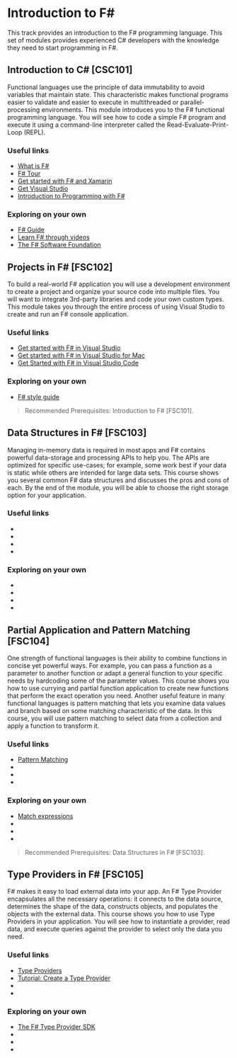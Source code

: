 # Introduction to F#

This track provides an introduction to the F# programming language. This set of modules provides experienced C# developers with the knowledge they need to start programming in F#.

## Introduction to C# [CSC101]

Functional languages use the principle of data immutability to avoid variables that maintain state. This characteristic makes functional programs easier to validate and easier to execute in multithreaded or parallel-processing environments. This module introduces you to the F# functional programming language. You will see how to code a simple F# program and execute it using a command-line interpreter called the Read-Evaluate-Print-Loop (REPL). 

### Useful links

- [What is F#](https://docs.microsoft.com/en-us/dotnet/fsharp/what-is-fsharp)
- [F# Tour](https://docs.microsoft.com/en-us/dotnet/fsharp/tour)
- [Get started with F# and Xamarin](https://docs.microsoft.com/xamarin/cross-platform/platform/fsharp/)
-	[Get Visual Studio](https://visualstudio.microsoft.com/vs/) 
- [Introduction to Programming with F#](https://www.youtube.com/watch?v=Teak30_pXHk&list=PLEoMzSkcN8oNiJ67Hd7oRGgD1d4YBxYGC)

### Exploring on your own

- [F# Guide](https://docs.microsoft.com/en-us/dotnet/fsharp/)
- [Learn F# through videos](https://docs.microsoft.com/en-us/dotnet/fsharp/#learn-f-through-videos)
- [The F# Software Foundation](https://fsharp.org/)

##  Projects in F# [FSC102]

To build a real-world F# application you will use a development environment to create a project and organize your source code into multiple files. You will want to integrate 3rd-party libraries and code your own custom types. This module takes you through the entire process of using Visual Studio to create and run an F# console application.

### Useful links

- [Get started with F# in Visual Studio](https://docs.microsoft.com/en-us/dotnet/fsharp/get-started/get-started-visual-studio)
- [Get started with F# in Visual Studio for Mac](https://docs.microsoft.com/en-us/dotnet/fsharp/get-started/get-started-with-visual-studio-for-mac)
- [Get Started with F# in Visual Studio Code](https://docs.microsoft.com/en-us/dotnet/fsharp/get-started/get-started-vscode)

### Exploring on your own

- [F# style guide](https://docs.microsoft.com/en-us/dotnet/fsharp/style-guide/)

> Recommended Prerequisites: Introduction to F# [FSC101].

## Data Structures in F# [FSC103]

Managing in-memory data is required in most apps and F# contains powerful data-storage and processing APIs to help you. The APIs are optimized for specific use-cases; for example, some work best if your data is static while others are intended for large data sets. This course shows you several common F# data structures and discusses the pros and cons of each. By the end of the module, you will be able to choose the right storage option for your application.

### Useful links

- []()
- []()
- []()
-	[]() 

### Exploring on your own

- []()
- []()
- []()
-	[]() 

##  Partial Application and Pattern Matching [FSC104]

One strength of functional languages is their ability to combine functions in concise yet powerful ways. For example, you can pass a function as a parameter to another function or adapt a general function to your specific needs by hardcoding some of the parameter values. This course shows you how to use currying and partial function application to create new functions that perform the exact operation you need. Another useful feature in many functional languages is pattern matching that lets you examine data values and branch based on some matching characteristic of the data. In this course, you will use pattern matching to select data from a collection and apply a function to transform it.

### Useful links

- [Pattern Matching](https://docs.microsoft.com/en-us/dotnet/fsharp/language-reference/pattern-matching)
- []()
- []()
-	[]() 

### Exploring on your own

- [Match expressions](https://docs.microsoft.com/en-us/dotnet/fsharp/language-reference/match-expressions)
- []()
- []()
-	[]() 

> Recommended Prerequisites: Data Structures in F# [FSC103].

##  Type Providers in F# [FSC105]

F# makes it easy to load external data into your app. An F# Type Provider encapsulates all the necessary operations: it connects to the data source, determines the shape of the data, constructs objects, and populates the objects with the external data. This course shows you how to use Type Providers in your application. You will see how to instantiate a provider, read data, and execute queries against the provider to select only the data you need.

### Useful links

- [Type Providers](https://docs.microsoft.com/en-us/dotnet/fsharp/tutorials/type-providers/)
- [Tutorial: Create a Type Provider](https://docs.microsoft.com/en-us/dotnet/fsharp/tutorials/type-providers/creating-a-type-provider)
- []()
-	[]() 

### Exploring on your own

- [The F# Type Provider SDK](https://github.com/fsprojects/FSharp.TypeProviders.SDK)
- []()
- []()
-	[]() 
